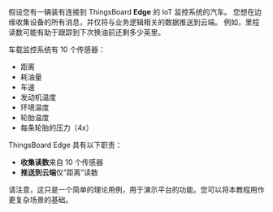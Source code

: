 假设您有一辆装有连接到 ThingsBoard **Edge** 的 IoT 监控系统的汽车。
您想在边缘收集设备的所有消息，并仅将与业务逻辑相关的数据推送到云端。
例如，里程读数可能有助于跟踪到下次换油前还剩多少英里。

车载监控系统有 10 个传感器：
* 距离
* 耗油量
* 车速
* 发动机温度
* 环境温度
* 轮胎温度
* 每条轮胎的压力（4x）

ThingsBoard Edge 具有以下职责：
* **收集读数**来自 10 个传感器
* **推送到云端**仅“距离”读数

请注意，这只是一个简单的理论用例，用于演示平台的功能。您可以将本教程用作更复杂场景的基础。